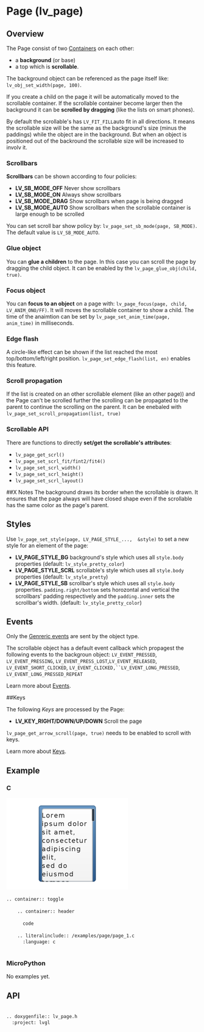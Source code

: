 # Page (lv_page)

## Overview

The Page consist of two [Containers](/object-types/page) on each other: 
- a **background** (or base)
- a top which is **scrollable**. 

The background object can be referenced as the page itself like: `lv_obj_set_width(page, 100)`.

If you create a child on the page it will be automatically moved to the scrollable container. 
If the scrollable container become larger then the background it can be **scrolled by dragging** (like the lists on smart phones).

By default the scrollable's has `LV_FIT_FILL`auto fit in all directions. 
It means the scrollable size will be the same as the background's size (minus the paddings) while the object are in the background. 
But when an object is positioned out of the backround the scrollable size will be increased to involv it.
  
### Scrollbars
 
**Scrollbars** can be shown according to four policies:

- **LV_SB_MODE_OFF** Never show scrollbars
- **LV_SB_MODE_ON** Always show scrollbars
- **LV_SB_MODE_DRAG** Show scrollbars when page is being dragged
- **LV_SB_MODE_AUTO** Show scrollbars when the scrollable container is large enough to be scrolled

You can set scroll bar show policy by: `lv_page_set_sb_mode(page, SB_MODE)`. The default value is `LV_SB_MODE_AUTO`.

### Glue object
You can **glue a children** to the page. In this case you can scroll the page by dragging the child object. It can be enabled by the `lv_page_glue_obj(child, true)`.

### Focus object
You can **focus to an object** on a page with: `lv_page_focus(page, child, LV_ANIM_ONO/FF)`.
It will moves the scrollable container to show a child. The time of the anaimtion can be set by `lv_page_set_anim_time(page, anim_time)` in milliseconds.

### Edge flash
A circle-like effect can be shown if the list reached the most top/bottom/left/right position. `lv_page_set_edge_flash(list, en)` enables this feature.

### Scroll propagation

If the list is created on an other scrollable element (like an other page)) and the Page can't be scrolled further the scrolling can be propagated to the parent to continue the scrolling on the parent. 
It can be enebaled with `lv_page_set_scroll_propagation(list, true)`

### Scrollable API
There are functions to directly **set/get the scrollable's attributes**: 
- `lv_page_get_scrl()`
- `lv_page_set_scrl_fit/fint2/fit4()`
- `lv_page_set_scrl_width()`
- `lv_page_set_scrl_height()`
- `lv_page_set_scrl_layout()`

##X Notes
The background draws its border when the scrollable is drawn. It ensures that the page always will have closed shape even if the scrollable has the same color as the page's parent.

## Styles

Use `lv_page_set_style(page, LV_PAGE_STYLE_...,  &style)` to set a new style for an element of the page:

- **LV_PAGE_STYLE_BG** background's style which uses all `style.body` properties (default: `lv_style_pretty_color`)
- **LV_PAGE_STYLE_SCRL** scrollable's style which uses all `style.body` properties (default: `lv_style_pretty`)
- **LV_PAGE_STYLE_SB** scrollbar's style which uses all `style.body` properties. `padding.right/bottom` sets horozontal and vertical the scrollbars' padding respectively and the `padding.inner` sets the scrollbar's width. (default: `lv_style_pretty_color`)

## Events
Only the [Genreric events](/overview/event.html#generic-events) are sent by the object type.

The scrollable object has a default event callback which propagest the following events to the backgroun object:
`LV_EVENT_PRESSED`, `LV_EVENT_PRESSING`, `LV_EVENT_PRESS_LOST`,`LV_EVENT_RELEASED`, `LV_EVENT_SHORT_CLICKED`, `LV_EVENT_CLICKED,``LV_EVENT_LONG_PRESSED`, `LV_EVENT_LONG_PRESSED_REPEAT` 

Learn more about [Events](/overview/event).

##Keys

The following *Keys* are processed by the Page:
- **LV_KEY_RIGHT/DOWN/UP/DOWN** Scroll the page

`lv_page_get_arrow_scroll(page, true)` needs to be enabled to scroll with keys.

Learn more about [Keys](/overview/indev).

## Example

### C

![](/examples/page/page_1.png "Page obejct in LittlevGL")

```eval_rst
.. container:: toggle

    .. container:: header
    
      code

    .. literalinclude:: /examples/page/page_1.c
      :language: c
 
```

### MicroPython
No examples yet.

## API 

```eval_rst

.. doxygenfile:: lv_page.h
  :project: lvgl
        
```
